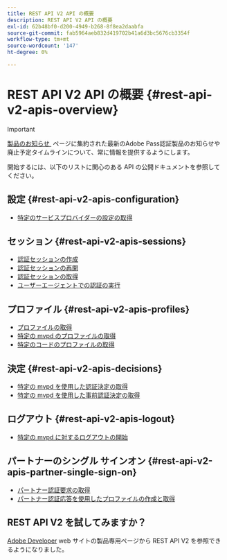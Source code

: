 ```yaml
---
title: REST API V2 API の概要
description: REST API V2 API の概要
exl-id: 62b48bf0-d200-4949-b268-8f8ea2daabfa
source-git-commit: fab5964aeb832d419702b41a6d3bc5676cb3354f
workflow-type: tm+mt
source-wordcount: '147'
ht-degree: 0%

---
```


# REST API V2 API の概要 {#rest-api-v2-apis-overview}

>[!IMPORTANT]
>
> [&#x200B; 製品のお知らせ &#x200B;](/help/authentication/product-announcements.md) ページに集約された最新のAdobe Pass認証製品のお知らせや廃止予定タイムラインについて、常に情報を提供するようにします。

開始するには、以下のリストに関心のある API の公開ドキュメントを参照してください。

## 設定 {#rest-api-v2-apis-configuration}

* [特定のサービスプロバイダーの設定の取得](configuration-apis/rest-api-v2-configuration-apis-retrieve-configuration-for-specific-service-provider.md)

## セッション {#rest-api-v2-apis-sessions}

* [認証セッションの作成](sessions-apis/rest-api-v2-sessions-apis-create-authentication-session.md)
* [認証セッションの再開](sessions-apis/rest-api-v2-sessions-apis-resume-authentication-session.md)
* [認証セッションの取得](sessions-apis/rest-api-v2-sessions-apis-retrieve-authentication-session-information-using-code.md)
* [ユーザーエージェントでの認証の実行](sessions-apis/rest-api-v2-sessions-apis-perform-authentication-in-user-agent.md)

## プロファイル {#rest-api-v2-apis-profiles}

* [プロファイルの取得](profiles-apis/rest-api-v2-profiles-apis-retrieve-profiles.md)
* [特定の mvpd のプロファイルの取得](profiles-apis/rest-api-v2-profiles-apis-retrieve-profile-for-specific-mvpd.md)
* [特定のコードのプロファイルの取得](profiles-apis/rest-api-v2-profiles-apis-retrieve-profile-for-specific-code.md)

## 決定 {#rest-api-v2-apis-decisions}

* [特定の mvpd を使用した認証決定の取得](decisions-apis/rest-api-v2-decisions-apis-retrieve-authorization-decisions-using-specific-mvpd.md)
* [特定の mvpd を使用した事前認証決定の取得](decisions-apis/rest-api-v2-decisions-apis-retrieve-preauthorization-decisions-using-specific-mvpd.md)

## ログアウト {#rest-api-v2-apis-logout}

* [特定の mvpd に対するログアウトの開始](logout-apis/rest-api-v2-logout-apis-initiate-logout-for-specific-mvpd.md)

## パートナーのシングル サインオン {#rest-api-v2-apis-partner-single-sign-on}

* [パートナー認証要求の取得](partner-single-sign-on-apis/rest-api-v2-partner-single-sign-on-apis-retrieve-partner-authentication-request.md)
* [パートナー認証応答を使用したプロファイルの作成と取得](partner-single-sign-on-apis/rest-api-v2-partner-single-sign-on-apis-retrieve-profile-using-partner-authentication-response.md)

## REST API V2 を試してみますか？

[Adobe Developer](https://developer.adobe.com/adobe-pass/) web サイトの製品専用ページから REST API V2 を参照できるようになりました。
